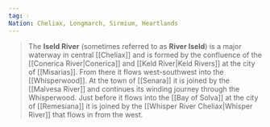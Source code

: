 ```yaml
---
tag: 💧
Nation: Cheliax, Longmarch, Sirmium, Heartlands
---
```

> The **Iseld River** (sometimes referred to as **River Iseld**) is a major waterway in central [[Cheliax]] and is formed by the confluence of the [[Conerica River|Conerica]] and [[Keld River|Keld Rivers]] at the city of [[Misarias]]. From there it flows west-southwest into the [[Whisperwood]]. At the town of [[Senara]] it is joined by the [[Malvesa River]] and continues its winding journey through the Whisperwood. Just before it flows into the [[Bay of Solva]] at the city of [[Remesiana]] it is joined by the [[Whisper River Cheliax|Whisper River]] that flows in from the west.








